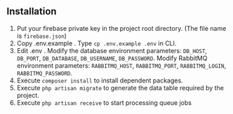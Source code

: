 ## Installation

1. Put your firebase private key in the project root directory. (The file name is `firebase.json`)
2. Copy .env.example . Type `cp .env.example .env` in CLI.
3. Edit .env . Modify the database environment parameters: `DB_HOST`, `DB_PORT`, `DB_DATABASE`, `DB_USERNAME`, `DB_PASSWORD`. Modify RabbitMQ environment parameters: `RABBITMQ_HOST`, `RABBITMQ_PORT`, `RABBITMQ_LOGIN`, `RABBITMQ_PASSWORD`.
4. Execute `composer install` to install dependent packages.
5. Execute `php artisan migrate` to generate the data table required by the project.
6. Execute `php artisan receive` to start processing queue jobs
